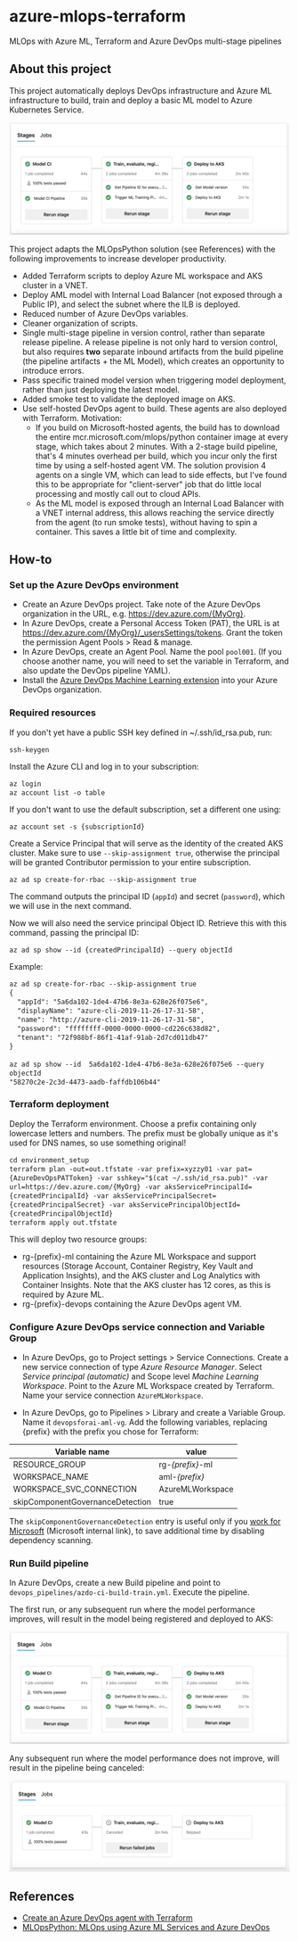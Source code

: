 # azure-mlops-terraform
 MLOps with Azure ML, Terraform and Azure DevOps multi-stage pipelines

## About this project

This project automatically deploys DevOps infrastructure and Azure ML infrastructure to build, train and deploy a basic ML model to Azure Kubernetes Service.

![DevOps pipeline](/docs/images/pipeline.png)

This project adapts the MLOpsPython solution (see References) with the following improvements to increase developer productivity.
* Added Terraform scripts to deploy Azure ML workspace and AKS cluster in a VNET.
* Deploy AML model with Internal Load Balancer (not exposed through a Public IP), and select the subnet where the ILB is deployed.
* Reduced number of Azure DevOps variables.
* Cleaner organization of scripts.
* Single multi-stage pipeline in version control, rather than separate release pipeline. A release pipeline is not only hard to version control, but also requires **two** separate inbound artifacts from the build pipeline (the pipeline artifacts + the ML Model), which creates an opportunity to introduce errors.
* Pass specific trained model version when triggering model deployment, rather than just deploying the latest model.
* Added smoke test to validate the deployed image on AKS.
* Use self-hosted DevOps agent to build. These agents are also deployed with Terraform. Motivation:
  * If you build on Microsoft-hosted agents, the build has to download the entire mcr.microsoft.com/mlops/python container image at every stage, which takes about 2 minutes. With a 2-stage build pipeline, that's 4 minutes overhead per build, which you incur only the first time by using a self-hosted agent VM. The solution provision 4 agents on a single VM, which can lead to side effects, but I've found this to be appropriate for "client-server" job that do little local processing and mostly call out to cloud APIs.
  * As the ML model is exposed through an Internal Load Balancer with a VNET internal address, this allows reaching the service directly from the agent (to run smoke tests), without having to spin a container. This saves a little bit of time and complexity.

## How-to

### Set up the Azure DevOps environment

* Create an Azure DevOps project. Take note of the Azure DevOps organization in the URL, e.g. https://dev.azure.com/{MyOrg}.
* In Azure DevOps, create a Personal Access Token (PAT), the URL is at https://dev.azure.com/{MyOrg}/_usersSettings/tokens. Grant the token the permission Agent Pools > Read & manage.
* In Azure DevOps, create an Agent Pool. Name the pool `pool001`. (If you choose another name, you will need to set the variable in Terraform, and also update the DevOps pipeline YAML).
* Install the [Azure DevOps Machine Learning extension](https://marketplace.visualstudio.com/items?itemName=ms-air-aiagility.vss-services-azureml) into your Azure DevOps organization.

### Required resources

If you don't yet have a public SSH key defined in ~/.ssh/id_rsa.pub, run:
```
ssh-keygen
```

Install the Azure CLI and log in to your subscription:

```
az login
az account list -o table
```

If you don't want to use the default subscription, set a different one using:

```
az account set -s {subscriptionId}
```

Create a Service Principal that will serve as the identity of the created AKS cluster. Make sure to use `--skip-assignment true`, otherwise the principal will be granted Contributor permission to your entire subscription.

```
az ad sp create-for-rbac --skip-assignment true
```

The command outputs the principal ID (`appId`) and secret (`password`), which we will use in the next command.

Now we will also need the service principal Object ID. Retrieve this with this command, passing the principal ID:

```
az ad sp show --id {createdPrincipalId} --query objectId
```

Example:

```
az ad sp create-for-rbac --skip-assignment true
{
  "appId": "5a6da102-1de4-47b6-8e3a-628e26f075e6",
  "displayName": "azure-cli-2019-11-26-17-31-58",
  "name": "http://azure-cli-2019-11-26-17-31-58",
  "password": "ffffffff-0000-0000-0000-cd226c638d82",
  "tenant": "72f988bf-86f1-41af-91ab-2d7cd011db47"
}

az ad sp show --id  5a6da102-1de4-47b6-8e3a-628e26f075e6 --query objectId
"58270c2e-2c3d-4473-aadb-faffdb106b44"
```

### Terraform deployment

Deploy the Terraform environment. Choose a prefix containing only lowercase letters and numbers. The prefix must be globally unique as it's used for DNS names, so use something original!

```
cd environment_setup
terraform plan -out=out.tfstate -var prefix=xyzzy01 -var pat={AzureDevOpsPATToken} -var sshkey="$(cat ~/.ssh/id_rsa.pub)" -var url=https://dev.azure.com/{MyOrg} -var aksServicePrincipalId={createdPrincipalId} -var aksServicePrincipalSecret={createdPrincipalSecret} -var aksServicePrincipalObjectId={createdPrincipalObjectId}
terraform apply out.tfstate
```

This will deploy two resource groups:
* rg-{prefix}-ml containing the Azure ML Workspace and support resources (Storage Account, Container Registry, Key Vault and Application Insights), and the AKS cluster and Log Analytics with Container Insights. Note that the AKS cluster has 12 cores, as this is required by Azure ML.
* rg-{prefix}-devops containing the Azure DevOps agent VM.

### Configure Azure DevOps service connection and Variable Group

* In Azure DevOps, go to Project settings > Service Connections. Create a new service connection of type _Azure Resource Manager_. Select _Service principal (automatic)_ and Scope level _Machine Learning Workspace_. Point to the Azure ML Workspace created by Terraform. Name your service connection `AzureMLWorkspace`.

* In Azure DevOps, go to Pipelines > Library and create a Variable Group. Name it `devopsforai-aml-vg`. Add the following variables, replacing {prefix} with the prefix you chose for Terraform:

| Variable name | value |
| -------------- | --------------- |
| RESOURCE_GROUP | rg-_{prefix}_-ml |
| WORKSPACE_NAME | aml-_{prefix}_ |
| WORKSPACE_SVC_CONNECTION | AzureMLWorkspace |
| skipComponentGovernanceDetection | true |

The `skipComponentGovernanceDetection` entry is useful only if you [work for Microsoft](https://aka.ms/cgdocs) (Microsoft internal link), to save additional time by disabling dependency scanning.

### Run Build pipeline

In Azure DevOps, create a new Build pipeline and point to `devops_pipelines/azdo-ci-build-train.yml`. Execute the pipeline.

The first run, or any subsequent run where the model performance improves, will result in the model being registered and deployed to AKS:

![DevOps pipeline](/docs/images/pipeline.png)

Any subsequent run where the model performance does not improve, will result in the pipeline being canceled:

![DevOps pipeline](/docs/images/pipeline_canceled.png)

## References

* [Create an Azure DevOps agent with Terraform](https://melcher.dev/2019/02/create-an-azure-devops-build/release-agent-with-terraform-ubuntu-edition/)
* [MLOpsPython: MLOps using Azure ML Services and Azure DevOps](https://github.com/microsoft/MLOpsPython)
